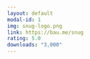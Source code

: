 ```yaml
---
layout: default
modal-id: 1
img: snug-logo.png
link: https://bau.me/snug
rating: 5.0
downloads: "3,000"
---
```

